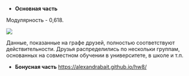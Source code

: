 - **Основная часть**

Модулярность - 0,618. 

![](https://pp.userapi.com/c847020/v847020317/3941e/29PqSgeZurQ.jpg)

Данные, показанные на графе друзей, полностью соответствуют действительности. Друзья распределились по нескольки группам, основанных на совместном обучении в университете, в школе и т.п. 

- **Бонусная часть**
<https://alexandrabait.github.io/hw8/>

